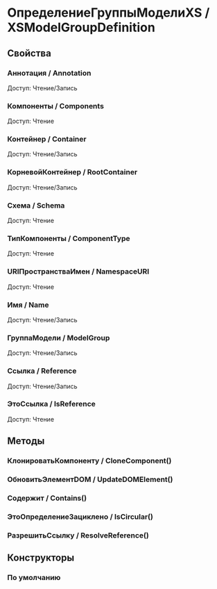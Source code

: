 
# ОпределениеГруппыМоделиXS / XSModelGroupDefinition

## Свойства
    
### Аннотация / Annotation
Доступ: Чтение/Запись
### Компоненты / Components
Доступ: Чтение
### Контейнер / Container
Доступ: Чтение/Запись
### КорневойКонтейнер / RootContainer
Доступ: Чтение/Запись
### Схема / Schema
Доступ: Чтение
### ТипКомпоненты / ComponentType
Доступ: Чтение
### URIПространстваИмен / NamespaceURI
Доступ: Чтение
### Имя / Name
Доступ: Чтение/Запись
### ГруппаМодели / ModelGroup
Доступ: Чтение/Запись
### Ссылка / Reference
Доступ: Чтение/Запись
### ЭтоСсылка / IsReference
Доступ: Чтение
## Методы
    
### КлонироватьКомпоненту / CloneComponent()
    
### ОбновитьЭлементDOM / UpdateDOMElement()
    
### Содержит / Contains()
    
### ЭтоОпределениеЗациклено / IsCircular()
    
### РазрешитьСсылку / ResolveReference()
    
## Конструкторы

  
### По умолчанию